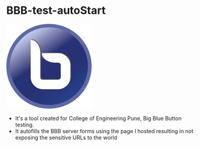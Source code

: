 # BBB-test-autoStart

![Big Blue Button](BBBlogo.jfif)

- It's a tool created for College of Engineering Pune,
Big Blue Button testing.
- It autofills the BBB server forms using the page I hosted resulting in not exposing the sensitive URLs to the world